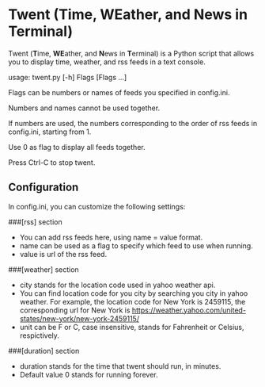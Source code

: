 # Twent (Time, WEather, and News in Terminal)
Twent (<b>T</b>ime, <b>WE</b>ather, and <b>N</b>ews in <b>T</b>erminal) is a Python script that allows you to display time, weather, and rss feeds in a text console.

usage: twent.py [-h] Flags [Flags ...]

Flags can be numbers or names of feeds you specified in config.ini. 

Numbers and names cannot be used together. 

If numbers are used, the numbers corresponding to the order of rss feeds in config.ini, starting from 1.

Use 0 as flag to display all feeds together.

Press Ctrl-C to stop twent.

## Configuration
In config.ini, you can customize the following settings:

###[rss] section

+ You can add rss feeds here, using name = value format. 
+ name can be used as a flag to specify which feed to use when running.
+ value is url of the rss feed.

###[weather] section

+ city stands for the location code used in yahoo weather api.
+ You can find location code for you city by searching you city in yahoo weather. For example, the location code for New York is 2459115, the corresponding url for New York is https://weather.yahoo.com/united-states/new-york/new-york-2459115/ 
+ unit can be F or C, case insensitive, stands for Fahrenheit or Celsius, respictively.

###[duration] section

+ duration stands for the time that twent should run, in minutes.
+ Default value 0 stands for running forever.
